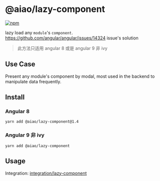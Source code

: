# @aiao/lazy-component

[![npm](https://img.shields.io/npm/v/@aiao/lazy-component?label=&style=flat-square)](https://www.npmjs.com/@aiao/lazy-component)

lazy load any `module`'s `component`. https://github.com/angular/angular/issues/14324 issue's solution

> 此方法只适用 angular 8 或是 angular 9 非 ivy

## Use Case

Present any module's component by modal, most used in the backend to manipulate data frequently.

## Install

### Angular 8

```console
yarn add @aiao/lazy-component@1.4
```

### Angular 9 非 ivy

```console
yarn add @aiao/lazy-component
```

## Usage

Integration: [integration/lazy-component](/integration/lazy-component)
